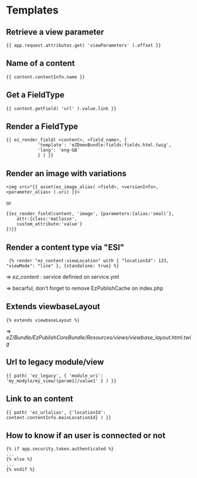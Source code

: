 Templates
=========


Retrieve a view parameter
-------------------------
    {{ app.request.attributes.get( 'viewParameters' ).offset }}

Name of a content
-----------------
    {{ content.contentInfo.name }}

Get a FieldType
---------------
    {{ content.getField( 'url' ).value.link }}
    
Render a FieldType
------------------

    {{ ez_render_field( <content>, <field_name>, { 
                'template': 'eZDemoBundle:fields:fields.html.twig',
                'lang': 'eng-GB' 
                } ) }}

Render an image with variations
-------------------------------
    <img src="{{ asset(ez_image_alias( <field>, <versionInfo>, <parameter_alias> ).uri) }}>      
or

    {{ez_render_field(content, 'image', {parameters:{alias:'small'},
    	attr:{class:'maClasse',
        custom_attribute:'value'}
    })}}

Render a content type via "ESI"
-------------------------------

     {% render "ez_content:viewLocation" with { "locationId": 123, "viewMode": "line" }, {standalone: true} %}

=> *ez_content* : service definied on service.yml

=> becarful, don't forget to remove EzPublishCache on index.php

Extends viewbaseLayout
----------------------

    {% extends viewbaseLayout %}

=> *eZ/Bundle/EzPublishCoreBundle/Resources/views/viewbase_layout.html.twig*

Url to legacy module/view
-------------------------

    {{ path( 'ez_legacy', { 'module_uri': 'my_modyle/my_view/(param1)/value1' } ) }}


Link to an content
------------------
    {{ path( 'ez_urlalias', {'locationId': content.contentInfo.mainLocationId} ) }}


How to know if an user is connected or not
------------------------------------------
    {% if app.security.token.authenticated %}
    ... 
    {% else %}
    ...
    {% endif %}

